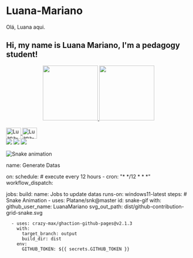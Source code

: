 # Luana-Mariano
Olá, Luana aqui.

## Hi, my name is Luana Mariano, I'm a pedagogy student!
<div align="center">
  <a href="https://github.com/LuanaMariano/">
  <img height="150em" src="https://github-readme-stats.vercel.app/api?username=LuanaMariano&show_icons=true&theme=dracula&include_all_commits=true&count_private=true"/>
  <img height="150em" src="https://github-readme-stats.vercel.app/api/top-langs/?username=LuanaMariano&layout=compact&langs_count=7&theme=dracula"/>
</div>
<div style="display: inline_block"><br>
  <img align="center" alt="Luana-html" height="30" width="40" src="https://cdn-icons-png.flaticon.com/512/919/919827.png">
  <img align="center" alt="Luana-Css" height="30" width="40" src="https://cdn-icons-png.flaticon.com/512/919/919826.png">
  
 
<div>
  <a href="https://www.linkedin.com/in/joaovitordev/" target="_blank"><img src="https://img.shields.io/badge/-LinkedIn-%230077B5?style=for-the-badge&logo=linkedin&logoColor=white" target="_blank"></a> 
  <a href = "mailto:joaovitorti07@gmail.com"><img src="https://img.shields.io/badge/-Gmail-%23333?style=for-the-badge&logo=gmail&logoColor=white" target="_blank"></a>
  <a href="https://https://instagram.com/unnamed.lm?igshid=YmMyMTA2M2Y=" target="_blank"><img src="https://img.shields.io/badge/-Instagram-%23E4405F?style=for-the-badge&logo=instagram&logoColor=white" target="_blank"></a>
 
  ![Snake animation](https://github.com/LuanaMariano/LuanaMariano/blob/output/github-contribution-grid-snake.svg)
 
</div>
name: Generate Datas

on:
  schedule: # execute every 12 hours
    - cron: "* */12 * * *"
  workflow_dispatch:

jobs:
  build:
    name: Jobs to update datas
    runs-on: windows11-latest
    steps:
      # Snake Animation
      - uses: Platane/snk@master
        id: snake-gif
        with:
          github_user_name: LuanaMariano
          svg_out_path: dist/github-contribution-grid-snake.svg

      - uses: crazy-max/ghaction-github-pages@v2.1.3
        with:
          target_branch: output
          build_dir: dist
        env:
          GITHUB_TOKEN: ${{ secrets.GITHUB_TOKEN }}
